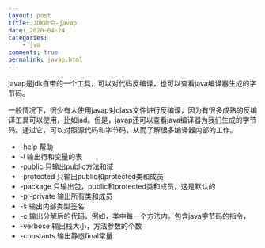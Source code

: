 ```yaml
---
layout: post
title: JDK命令-javap
date: 2020-04-24
categories:
    - jvm
comments: true
permalink: javap.html
---
```



javap是jdk自带的一个工具，可以对代码反编译，也可以查看java编译器生成的字节码。

一般情况下，很少有人使用javap对class文件进行反编译，因为有很多成熟的反编译工具可以使用，比如jad。但是，javap还可以查看java编译器为我们生成的字节码。通过它，可以对照源代码和字节码，从而了解很多编译器内部的工作。

- -help 帮助
- -l 输出行和变量的表
- -public 只输出public方法和域
- -protected 只输出public和protected类和成员
- -package 只输出包，public和protected类和成员，这是默认的
- -p -private 输出所有类和成员
- -s 输出内部类型签名
- -c 输出分解后的代码，例如，类中每一个方法内，包含java字节码的指令，
- -verbose 输出栈大小，方法参数的个数
- -constants 输出静态final常量